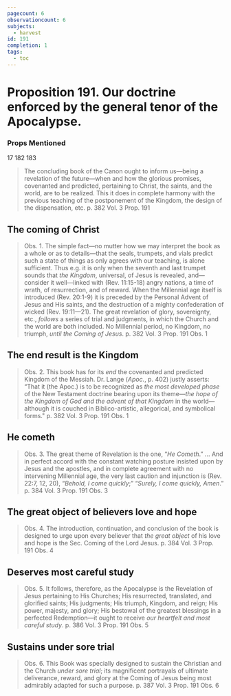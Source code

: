 ```yaml
---
pagecount: 6
observationcount: 6
subjects:
  - harvest
id: 191
completion: 1
tags:
  - toc
---
```

# Proposition 191. Our doctrine enforced by the general tenor of the Apocalypse.

### Props Mentioned
17 182 183

>The concluding book of the Canon ought to inform us—being a revelation of the future—when and how the glorious promises, covenanted and predicted, pertaining to Christ, the saints, and the world, are to be realized. This it does in complete harmony with the previous teaching of the postponement of the Kingdom, the design of the dispensation, etc.
>p. 382 Vol. 3 Prop. 191
## The coming of Christ
>Obs. 1. The simple fact—no mutter how we may interpret the book as a whole or as to details—that the seals, trumpets, and vials predict such a state of things as only agrees with our teaching, is alone sufficient. Thus e.g. it is only when the seventh and last trumpet sounds that *the Kingdom*, universal, of Jesus is revealed, and—consider it well—linked with (Rev. 11:15-18) angry nations, a time of wrath, of resurrection, and of reward. When the Millennial age itself is introduced (Rev. 20:1-9) it is preceded by the Personal Advent of Jesus and His saints, and the destruction of a mighty confederation of wicked (Rev. 19:11—21). The great revelation of glory, sovereignty, etc., *follows* a series of trial and judgments, in which the Church and the world are both included. No Millennial period, no Kingdom, no triumph, *until the Coming of Jesus*.
>p. 382 Vol. 3 Prop. 191 Obs. 1
## The end result is the Kingdom
>Obs. 2. This book has for its *end* the covenanted and predicted Kingdom of the Messiah. Dr. Lange (*Apoc.*, p. 402) justly asserts: “That it (the Apoc.) is to be recognized as *the most developed phase* of the New Testament doctrine bearing upon its theme—*the hope of the Kingdom of God and the advent of that Kingdom* in the world—although it is couched in Biblico-artistic, allegorical, and symbolical forms."
>p. 382 Vol. 3 Prop. 191 Obs. 1
## He cometh
>Obs. 3. The great theme of Revelation is the one, “*He Cometh*.”
>...
>And in perfect accord with the constant watching posture insisted upon by Jesus and the apostles, and in complete agreement with no intervening Millennial age, the very last caution and injunction is (Rev. 22:7, 12, 20), “*Behold, I come quickly*;” “*Surely, I come quickly, Amen*.”
>p. 384 Vol. 3 Prop. 191 Obs. 3
## The great object of believers love and hope
>Obs. 4. The introduction, continuation, and conclusion of the book is designed to urge upon every believer that *the great object* of his love and hope is the Sec. Coming of the Lord Jesus.
>p. 384 Vol. 3 Prop. 191 Obs. 4
## Deserves most careful study
>Obs. 5. It follows, therefore, as the Apocalypse is the Revelation of Jesus pertaining to His Churches; His resurrected, translated, and glorified saints; His judgments; His triumph, Kingdom, and reign; His power, majesty, and glory; His bestowal of the greatest blessings in a perfected Redemption—it ought to receive *our heartfelt and most careful study*.
>p. 386 Vol. 3 Prop. 191 Obs. 5
## Sustains under sore trial
>Obs. 6. This Book was specially designed to sustain the Christian and the Church *under sore trial*; its magnificent portrayals of ultimate deliverance, reward, and glory at the Coming of Jesus being most admirably adapted for such a purpose.
>p. 387 Vol. 3 Prop. 191 Obs. 6